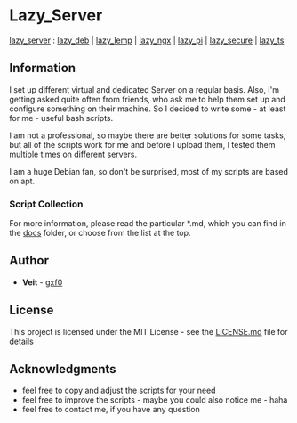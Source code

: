 # Lazy_Server

[lazy_server](https://github.com/gxf0/lazy_server/tree/master/README.md) : 
 [lazy_deb](https://github.com/gxf0/lazy_server/tree/master/docs/deb.md) |
 [lazy_lemp](https://github.com/gxf0/lazy_server/tree/master/docs/lemp.md) |
 [lazy_ngx](https://github.com/gxf0/lazy_server/tree/master/docs/ngx.md) |
 [lazy_pi](https://github.com/gxf0/lazy_server/tree/master/docs/pi.md) |
 [lazy_secure](https://github.com/gxf0/lazy_server/tree/master/docs/secure.md) |
 [lazy_ts](https://github.com/gxf0/lazy_server/tree/master/docs/ts3.md)

## Information

I set up different virtual and dedicated Server on a regular basis. Also, I'm getting asked quite often from friends, who ask me to help them set up and configure something on their machine. So I decided to write some - at least for me - useful bash scripts.

I am not a professional, so maybe there are better solutions for some tasks, but all of the scripts work for me and before I upload them, I tested them multiple times on different servers.

I am a huge Debian fan, so don't be surprised, most of my scripts are based on apt.

### Script Collection

For more information, please read the particular \*.md, which you can find in the [docs](https://github.com/gxf0/lazy_server/tree/master/docs) folder, or choose from the list at the top.

## Author

* **Veit** - [gxf0](https://github.com/gxf0)

## License

This project is licensed under the MIT License - see the [LICENSE.md](LICENSE.md) file for details

## Acknowledgments

* feel free to copy and adjust the scripts for your need
* feel free to improve the scripts - maybe you could also notice me - haha
* feel free to contact me, if you have any question
